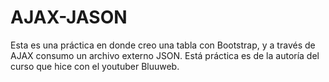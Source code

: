# AJAX-JASON
Esta es una práctica en donde creo una tabla con Bootstrap, y a través de AJAX consumo un archivo externo JSON.
Está práctica es de la autoría del curso que hice con el youtuber Bluuweb.
